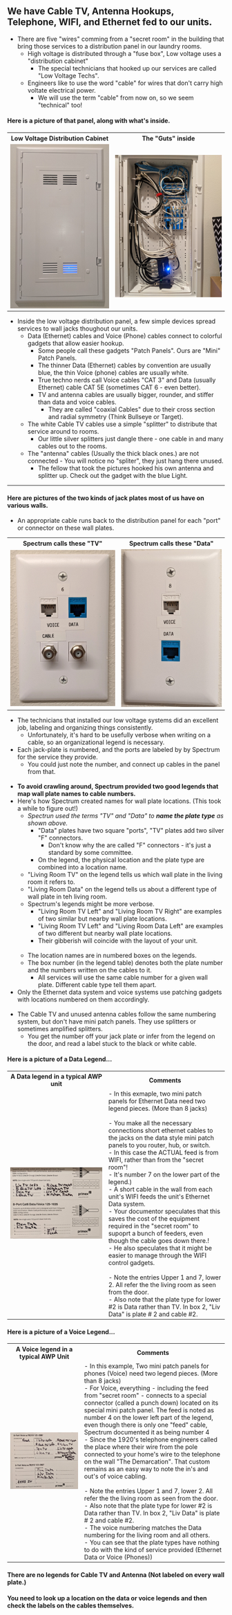 ## We have Cable TV, Antenna Hookups, Telephone, WIFI, and Ethernet fed to our units.
-  There are five "wires" comming from a "secret room" in the building that bring those services to a distribution panel in our laundry rooms.
   -  High voltage is distributed through a "fuse box", Low voltage uses a "distribution cabinet"
      -  The special technicians that hooked up our services are called "Low Voltage Techs".     
   -  Engineers like to use the word "cable" for wires that don't carry high voltate electrical power.
      -  We will use the term "cable" from now on, so we seem "technical" too!
#### Here is a picture of that panel, along with what's inside.
<table>
	<tr>
		<th>Low Voltage Distribution Cabinet</th>
		<th>The "Guts" inside</th>
	</tr>	
	<tr> 
		<td>
			<img src="./Panel-2.jpg">
		</td>
		<td>
			<img src="./Panel-1.jpg">
		</td>
	</tr>
</table>

   -  Inside the low voltage distribution panel, a few simple devices spread services to wall jacks thoughout our units.
      -  Data (Ethernet) cables and Voice (Phone) cables connect to colorful gadgets that allow easier hookup.
         -  Some people call these gadgets "Patch Panels". Ours are "Mini" Patch Panels.
         -  The thinner Data (Ethernet) cables by convention are usually blue,  the thin Voice (phone) cables are usually white.
         -  True techno nerds call Voice cables "CAT 3" and Data (usually Ethernet) cable CAT 5E (sometimes CAT 6 - even better).
         -  TV and antenna cables are usually bigger, rounder, and stiffer than data and voice cables.
            -  They are called "coaxial Cables" due to their cross section and radial symmetry (Think Bullseye or Target).  
      -  The white Cable TV cables use a simple "splitter" to distribute that service around to rooms.
         -  Our little silver splitters just dangle there - one cable in and many cables out to the rooms.
      -  The "antenna" cables (Usually the thick black ones.) are not connected - You will notice no "spliter", they just hang there unused.
         - The fellow that took the pictures hooked his own antenna and splitter up.  Check out the gadget with the blue Light.

* * *

#### Here are pictures of the two kinds of jack plates most of us have on various walls.	 
-  An appropriate cable runs back to the distribution panel for each "port" or connector on these wall plates.
<table>
	<tr>
		<th>Spectrum calls these "TV"</th>
		<th>Spectrum calls these "Data"</th>
	</tr>	
	<tr> 
		<td>
			<img src="./TV-Jacks.jpg">
		</td>
		<td>
			<img src="./Data-Jacks.jpg">
		</td>
	</tr>
</table>

-  The technicians that installed our low voltage systems did an excellent job, labeling and organizing things consistently.
   -  Unfortunately, it's hard to be usefully verbose when writing on a cable, so an organizational legend is necessary.  
-  Each jack-plate is numbered, and the ports are labeled by by Spectrum for the service they provide.
   -  You could just note the number, and connect up cables in the panel from that.<br> <br>
-  **To avoid crawling around, Spectrum provided two good legends that map wall plate names to cable numbers.**
-  Here's how Spectrum created names for wall plate locations.  (This took a while to figure out!)
    -  *Spectrun used the terms "TV" and "Data" to **name the plate type** as shown above.*
       -  "Data" plates have two square "ports", "TV" plates add two silver "F" connectors.
          -  Don't know why the are called "F" connectors - it's just a standard by some committee.  
       -  On the legend, the physical location and the plate type are combined into a location name.
    -  "Living Room TV" on the legend tells us which wall plate in the living room it refers to.
    -  "Living Room Data" on the legend tells us about a different type of wall plate in teh living room.
    -  Spectrum's legends might be more verbose.
       -  "Living Room TV Left" and "Living Room TV Right" are examples of two similar but nearby wall plate locations.
       -  "Living Room TV Left" and "Living Room Data Left" are examples of two different but nearby wall plate locations.
       -  Their gibberish will coincide with the layout of your unit.<br> <br>
   -  The location names are in numbered boxes on the legends.
   -  The box number (in the legend table) denotes both the plate number and the numbers written on the cables to it.
      - All services will use the same cable number for a given wall plate.  Different cable type tell them apart.
-  Only the Ethernet data system and voice systems use patching gadgets with locations numbered on them accordingly. <br> <br>
-  The Cable TV and unused antenna cables follow the same numbering system, but don't have mini patch panels.  They use splitters or sometimes amplified splitters.
   -  You get the number off your jack plate or infer from the legend on the door, and read a label stuck to the black or white cable.
#### Here is a picture of a Data Legend...
<table>
	<tr>
		<th>A Data legend in a typical AWP unit</th>
		<th>Comments</th>
	</tr>	
	<tr> 
		<td>
			<img src="./Data-Legend.jpg">
		</td>
		<td>
-  In this exmaple, two mini patch panels for Ethernet Data need two legend pieces. (More than 8 jacks)<br> <br>
-  You make all the necessary connections short ethernet cables to the jacks on the data style mini patch panels to you router, hub, or switch.<br>
   -  In this case the ACTUAL feed is from WIFI, rather than from the "secret room"!<br>
      -  It's number 7 on the lower part of the legend.) <br>
      -  A short cable in the wall from each unit's WIFI feeds the unit's Ethernet Data system.<br>
      -  Your documentor speculates that this saves the cost of the equipment required in the "secret room" to supoprt a bunch of feeders, even though the cable goes down there.!<br>
      -  He also speculates that it might be easier to manage through the WIFI control gadgets.<br> <br>
-  Note the entries Upper 1 and 7, lower 2.  All refer the the living room as seen from the door.<br>
   -  Also note that the plate type for lower #2 is Data rather than TV.  In box 2, "Liv Data" is plate # 2 and cable #2.<br>
		</td>
	</tr>
</table>

#### Here is a picture of a Voice Legend...
<table>
	<tr>
		<th>A Voice legend in a typical AWP Unit</th>
		<th>Comments</th>
	</tr>	
	<tr> 
		<td>
			<img src="./Voice-Legend.jpg">
		</td>
		<td>
-  In this example, Two mini patch panels for phones (Voice) need two legend pieces. (More than 8 jacks)<br> 
-  For Voice, everything - including the feed from "secret room" - connects to a special connector (called a punch down) located on its special mini patch panel.  The feed is noted as number 4 on the lower left part of the legend, even though there is only one "feed" cable, Spectrum documented it as being number 4<br>
      -  Since the 1920's telephone engineers called the place where their wire from the pole connected to your home's wire to the telephone on the wall "The Demarcation".  That custom remains as an easy way to note the in's and out's of voice cabling. <br><br>
-  Note the entries Upper 1 and 7, lower 2.  All refer the the living room as seen from the door.<br>
   -  Also note that the plate type for lower #2 is Data rather than TV.  In box 2, "Liv Data" is plate # 2 and cable #2.<br>
   -  The voice numbering matches the Data numbering for the living room and all others.<br>
   -  You can see that the plate types have nothing to do with the kind of service provided (Ethernet Data or Voice (Phones))
		</td>
	</tr>
</table>

#### There are no legends for Cable TV and Antenna (Not labeled on every wall plate.)
#### You need to look up a location on the data or voice legends and then check the labels on the cables themselves.

